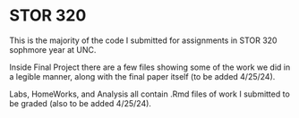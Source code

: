 # STOR 320
This is the majority of the code I submitted for assignments in STOR 320 sophmore year at UNC.

Inside Final Project there are a few files showing some of the work we did in a legible manner, along with the final paper itself (to be added 4/25/24).

Labs, HomeWorks, and Analysis all contain .Rmd files of work I submitted to be graded (also to be added 4/25/24).
